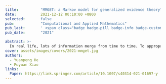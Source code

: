 ```yaml
---
title:          "MMGET: a Markov model for generalized evidence theory"
date:           2021-12-12 00:10:00 +0800
selected:       false
pub:            "Computational and Applied Mathematics"
pub_last:       ' <span class="badge badge-pill badge-info badge-custom">中科院升级版3区</span> <span class="badge badge-pill badge-custom badge-primary">Regular Paper </span> '
pub_date:       "2021"

abstract: >-
  In real life, lots of information merge from time to time. To appropriately describe actual situations in open world, a generalized evidence theory based on Dempster–Shafer evidence theory is designed. However, everything occurs in sequence and owns some underlying relationships with each other which are missing in this theory. To further embody the details of information and better conform to situations of real world, a Markov model is introduced into the generalized evidence theory which helps extract complete information volume from evidence provided. More specially, the Markov model investigates influences on properties of information given which are brought by dynamic process of transitions among different incidents and provides new solutions in evidence combination, distance measure, reliability measure, and certainty measure. Besides, some numerical examples are offered to verify the correctness and rationality of the proposed method in these relevant aspects.
cover: assets/images/covers/2021-mmget.jpg
authors:
  - Yuanpeng He
  - Fuyuan Xiao
links:
  Paper: https://link.springer.com/article/10.1007/s40314-021-01697-y
---
```

